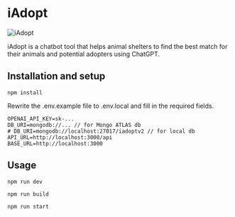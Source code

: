 # iAdopt

![iAdopt](https://user-images.githubusercontent.com/57297760/245073065-da61ba7c-6dfc-43c9-982f-9e325aa09157.jpg)

iAdopt is a chatbot tool that helps animal shelters to find the best match for their animals and potential adopters using ChatGPT.

## Installation and setup

```
npm install
```

Rewrite the .env.example file to .env.local and fill in the required fields.

```
OPENAI_API_KEY=sk-...
DB_URI=mongodb://... // for Mongo ATLAS db
# DB_URI=mongodb://localhost:27017/iadoptv2 // for local db
API_URL=http://localhost:3000/api
BASE_URL=http://localhost:3000
```

## Usage


```
npm run dev
```

```
npm run build
```

```
npm run start
```

